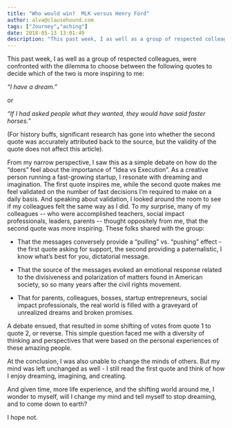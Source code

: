 ```yaml
---
title: "Who would win?  MLK versus Henry Ford"
author: alva@clausehound.com
tags: ["Journey","aching"]
date: 2018-05-13 13:01:49
description: "This past week, I as well as a group of respected colleagues, were confronted with the dilemma to choose between the following quotes to decide which of the two is more inspiring to me: 'I have a dream' or 'If I had asked people what they wanted, they would have said faster horses'."
---
```


This past week, I as well as a group of respected colleagues, were confronted with the dilemma to choose between the following quotes to decide which of the two is more inspiring to me:

*“I have a dream.”*

or

*“If I had asked people what they wanted, they would have said faster horses.”*

(For history buffs, significant research has gone into whether the second quote was accurately attributed back to the source, but the validity of the quote does not affect this article).

From my narrow perspective, I saw this as a simple debate on how do the “doers” feel about the importance of “Idea vs Execution”.  As a creative person running a fast-growing startup, I resonate with dreaming and imagination.  The first quote inspires me, while the second quote makes me feel validated on the number of fast decisions I’m required to make on a daily basis.  And speaking about validation, I looked around the room to see if my colleagues felt the same way as I did.  To my surprise, many of my colleagues -- who were accomplished teachers, social impact professionals, leaders, parents -- thought oppositely from me, that the second quote was more inspiring.  These folks shared with the group:

 

- That the messages conversely provide a “pulling” vs. “pushing” effect - the first quote asking for support, the second providing a paternalistic, I know what’s best for you, dictatorial message.

 

- That the source of the messages evoked an emotional response related to the divisiveness and polarization of matters found in American society, so so many years after the civil rights movement.

 

- That for parents, colleagues, bosses, startup entrepreneurs, social impact professionals, the real world is filled with a graveyard of unrealized dreams and broken promises.

 

A debate ensued, that resulted in some shifting of votes from quote 1 to quote 2, or reverse.  This simple question faced me with a diversity of thinking and perspectives that were based on the personal experiences of these amazing people.

 

At the conclusion, I was also unable to change the minds of others.  But my mind was left unchanged as well - I still read the first quote and think of how I enjoy dreaming, imagining, and creating.

 

And given time, more life experience, and the shifting world around me, I wonder to myself, will I change my mind and tell myself to stop dreaming, and to come down to earth?

 

I hope not.
